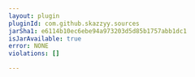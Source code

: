 ```yaml
---
layout: plugin
pluginId: com.github.skazzyy.sources
jarSha1: e6114b10ec6ebe94a973203d5d85b1757abb1dc1
isJarAvailable: true
error: NONE
violations: []

---
```

